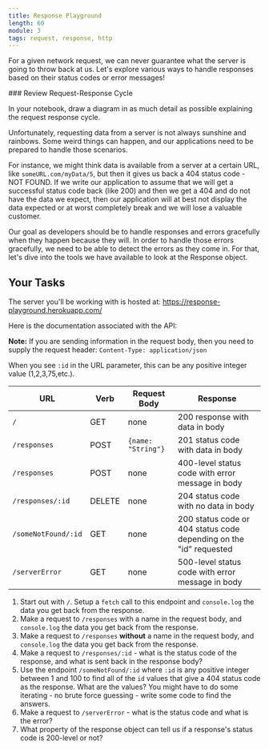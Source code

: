 ```yaml
---
title: Response Playground
length: 60
module: 3
tags: request, response, http
---
```


For a given network request, we can never guarantee what the server is going to throw back at us. Let's explore various ways to handle responses based on their status codes or error messages!

<section class="call-to-action">
### Review Request-Response Cycle

In your notebook, draw a diagram in as much detail as possible explaining the request response cycle.
</section>

Unfortunately, requesting data from a server is not always sunshine and rainbows. Some weird things can happen, and our applications need to be prepared to handle those scenarios.

For instance, we might think data is available from a server at a certain URL, like `someURL.com/myData/5`, but then it gives us back a 404 status code - NOT FOUND. If we write our application to assume that we will get a successful status code back (like 200) and then we get a 404 and do not have the data we expect, then our application will at best not display the data expected or at worst completely break and we will lose a valuable customer.

Our goal as developers should be to handle responses and errors gracefully when they happen because they will. In order to handle those errors gracefully, we need to be able to detect the errors as they come in. For that, let's dive into the tools we have available to look at the Response object.

## Your Tasks

The server you'll be working with is hosted at: https://response-playground.herokuapp.com/

Here is the documentation associated with the API:

**Note:** If you are sending information in the request body, then you need to supply the request header: `Content-Type: application/json`

When you see `:id` in the URL parameter, this can be any positive integer value (1,2,3,75,etc.).

| URL | Verb | Request Body | Response |
|-----|------|--------------|----------|
| `/` | GET | none | 200 response with data in body |
| `/responses` | POST | `{name: "String"}` | 201 status code with data in body |
| `/responses` | POST | none | 400-level status code with error message in body |
| `/responses/:id` | DELETE | none | 204 status code with no data in body |
| `/someNotFound/:id` | GET | none | 200 status code or 404 status code depending on the "id" requested |
| `/serverError` | GET | none | 500-level status code with error message in body |

1. Start out with `/`. Setup a `fetch` call to this endpoint and `console.log` the data you get back from the response.
2. Make a request to `/responses` with a name in the request body, and `console.log` the data you get back from the response.
3. Make a request to `/responses` **without** a name in the request body, and `console.log` the data you get back from the response.
4. Make a request to `/responses/:id` - what is the status code of the response, and what is sent back in the response body?
5. Use the endpoint `/someNotFound/:id` where `:id` is any positive integer between 1 and 100 to find all of the `id` values that give a 404 status code as the response. What are the values? You might have to do some iterating - no brute force guessing - write some code to find the answers.
6. Make a request to `/serverError` - what is the status code and what is the error?
7. What property of the response object can tell us if a response's status code is 200-level or not?
